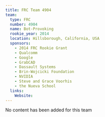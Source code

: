 ```yaml
---
title: FRC Team 4904
team:
  type: FRC
  number: 4904
  name: Bot-Provoking
  rookie_year: 2014
  location: Hillsborough, California, USA
  sponsors:
    - 2014 FRC Rookie Grant
    - Qualcomm
    - Google
    - GrabCAD
    - Dassault Systems
    - Brin-Wojcicki Foundation
    - NVIDIA
    - Steve and Grace Voorhis
    - the Nueva School
  links:
    Website: 
---
```

No content has been added for this team